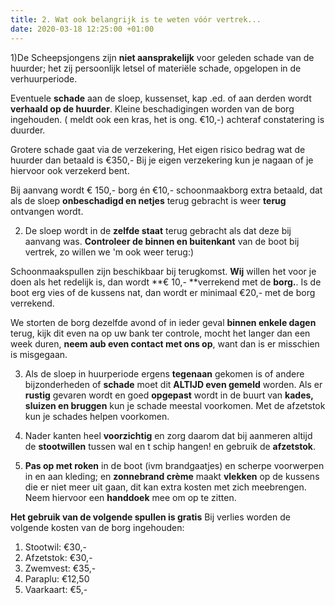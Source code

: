 ```yaml
---
title: 2. Wat ook belangrijk is te weten vóór vertrek...
date: 2020-03-18 12:25:00 +01:00
---
```


1)De Scheepsjongens zijn **niet aansprakelijk** voor geleden schade van de huurder;  het zij persoonlijk letsel of materiële schade, opgelopen in de verhuurperiode. 

Eventuele **schade** aan de sloep, kussenset, kap .ed. of aan derden wordt **verhaald op de huurder**. 
Kleine beschadigingen worden van de borg ingehouden. ( meldt ook een kras, het is ong. €10,-) achteraf constatering is duurder.

Grotere schade gaat via de verzekering, Het eigen risico bedrag wat de huurder dan betaald is €350,-
Bij je eigen verzekering kun je nagaan of je hiervoor ook verzekerd bent.

Bij aanvang wordt € 150,- borg én €10,- schoonmaakborg extra betaald, dat als de sloep **onbeschadigd en netjes** terug gebracht is weer **terug** ontvangen wordt.

2) De sloep wordt in de **zelfde staat** terug gebracht als dat deze bij aanvang was. **Controleer de binnen en buitenkant** van de boot bij vertrek, zo willen we 'm ook weer terug:) 

Schoonmaakspullen zijn beschikbaar bij terugkomst.  **Wij** willen het voor je doen als het redelijk is, dan wordt **€ 10,- **verrekend met de **borg.**.  Is de boot erg vies of de kussens nat, dan wordt er minimaal €20,- met de borg verrekend.

We storten de borg dezelfde avond of in ieder geval **binnen enkele dagen** terug, kijk dit even na op uw bank ter controle,
mocht het langer dan een week duren, **neem aub even contact met ons op**, want dan is er misschien is misgegaan.

3) Als de sloep in huurperiode ergens **tegenaan** gekomen is of andere bijzonderheden of **schade** moet dit **ALTIJD even gemeld** worden.
Als er **rustig** gevaren wordt en goed **opgepast** wordt in de buurt van **kades, sluizen en bruggen** kun je schade meestal voorkomen. Met de afzetstok kun je schades helpen voorkomen.

4) Nader kanten heel **voorzichtig** en zorg daarom dat bij aanmeren altijd de **stootwillen** tussen wal en t schip hangen! en gebruik de **afzetstok**.

5) **Pas op met roken** in de boot (ivm brandgaatjes) en scherpe voorwerpen in en aan kleding;
en **zonnebrand crème** maakt **vlekken** op de kussens die er niet meer uit gaan, dit kan extra kosten met zich meebrengen. Neem hiervoor een **handdoek** mee om op te zitten.

 **Het gebruik van de volgende spullen is gratis**
Bij verlies worden de volgende kosten van de borg ingehouden:
1. Stootwil: €30,-
2. Afzetstok: €30,-
3. Zwemvest: €35,-
4. Paraplu: €12,50
5. Vaarkaart: €5,-
